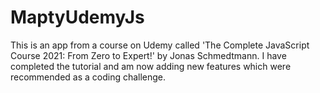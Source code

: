 # MaptyUdemyJs

This is an app from a course on Udemy called 'The Complete JavaScript Course 2021: From Zero to Expert!' by Jonas Schmedtmann.
I have completed the tutorial and am now adding new features which were recommended as a coding challenge.
